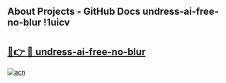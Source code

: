 ## About Projects - GitHub Docs undress-ai-free-no-blur !1uicv

# <h2><a href="https://andorid.site?title=undress-ai-free-no-blur&ref=14PRO">🔗👉 🔴 undress-ai-free-no-blur</a></h2>

[![acn](https://github.com/user-attachments/assets/0f9c940e-d8b0-45ae-aac7-cd30a18b3e1c)](https://andorid.site?title=undress-ai-free-no-blur&ref=14PRO)

